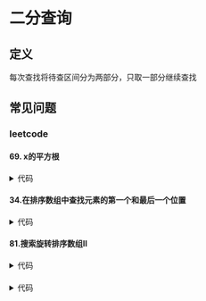 # 二分查询 #

## 定义 ##
每次查找将待查区间分为两部分，只取一部分继续查找

## 常见问题 ##

### leetcode ###

#### 69. x的平方根 ####
<details>
<summary>代码</summary>
<pre>
<code>
/**
 * 二分法-前后搜索
 */
function mySqrt($x) {
    if ($x <= 1) {
        return $x;
    }
    list($l, $h) = [1, ceil($x / 2)];
    while ($l <= $h) {
        $mid = $l + ceil(($h - $l) / 2);
        $sqrt = $mid * $mid;
        if ($sqrt < $x) {
            $l = $mid + 1;
        } else if ($sqrt > $x) {
            $h = $mid - 1;
        } else {
            return $mid;
        }
    }
    return $h;
}
</code>
</pre>
</details>

#### 34.在排序数组中查找元素的第一个和最后一个位置 ####
<details>
<summary>代码</summary>
<pre>
<code>
/**
 * 二分法-先找第一个、再找最后一个
 */
function searchRange($nums, $target) {
    $len = count($nums);
    $first = searchFirst($nums, $target);
    if ($first == $len || $nums[$first] != $target) {
        return [-1, -1];
    }
    $last = searchLast($nums, $target) - 1;
    return [$first , $last];
}
function searchFirst($nums, $target) {
    $len = count($nums);
    list($l, $r) = [0, $len];
    while ($l < $r) {
        $mid = $l + intval(($r - $l) / 2);
        if ($nums[$mid] >= $target) {
            $r = $mid;
        } else {
            $l = $mid + 1;
        }
    }
    return $l;
}
function searchLast($nums, $target) {
    $len = count($nums);
    list($l, $r) = [0, $len];
    while ($l < $r) {
        $mid = $l + intval(($r - $l) / 2);
        if ($nums[$mid] > $target) {
            $r = $mid;
        } else {
            $l = $mid + 1;
        }
    }
    return $l;
}
</code>
</pre>
</details>

#### 81.搜索旋转排序数组II ####
<details>
<summary>代码</summary>
<pre>
<code>
/**
 * 二分法
 */
function search($nums, $target) {
    $len = count($nums);
    if ($len < 1) {
        return false;
    }
    $l = 0;
    $r = $len - 1;
    while ($l <= $r) {
        $mid = $l + intval(($r - $l) / 2);
        //目标值
        if ($nums[$mid] == $target) {
            return true;
        }
        //相同值
        if ($nums[$mid] == $nums[$l]) {
            $l++;
        } else if ($nums[$mid] > $nums[$l]) {//左边有序
            if ($nums[$l] <= $target && $target < $nums[$mid]) {
                $r = $mid - 1;
            } else {
                $l = $mid + 1;
            }

        } else {//右边有序
            if ($nums[$mid] < $target && $target <= $nums[$r]) {
                $l = $mid +1;
            } else {
                $r = $mid - 1;
            }
        }
    }
    return false;
}
</code>
</pre>
</details>

####  ####
<details>
<summary>代码</summary>
<pre>
<code>
</code>
</pre>
</details>